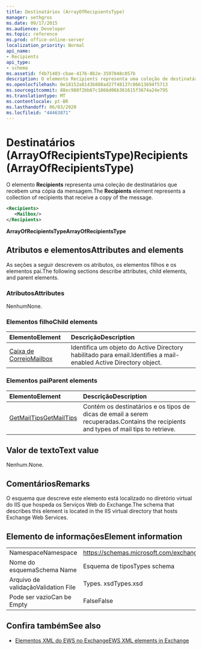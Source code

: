 ```yaml
---
title: Destinatários (ArrayOfRecipientsType)
manager: sethgros
ms.date: 09/17/2015
ms.audience: Developer
ms.topic: reference
ms.prod: office-online-server
localization_priority: Normal
api_name:
- Recipients
api_type:
- schema
ms.assetid: f4b71403-cbae-4176-8b2e-3597048c057b
description: O elemento Recipients representa uma coleção de destinatários que recebem uma cópia da mensagem.
ms.openlocfilehash: 0e18152a8143b888ad27f48137c06613694f5713
ms.sourcegitcommit: 88ec988f2bb67c1866d06b361615f3674a24e795
ms.translationtype: MT
ms.contentlocale: pt-BR
ms.lasthandoff: 06/03/2020
ms.locfileid: "44463871"
---
```

# <a name="recipients-arrayofrecipientstype"></a><span data-ttu-id="bd333-103">Destinatários (ArrayOfRecipientsType)</span><span class="sxs-lookup"><span data-stu-id="bd333-103">Recipients (ArrayOfRecipientsType)</span></span>

<span data-ttu-id="bd333-104">O elemento **Recipients** representa uma coleção de destinatários que recebem uma cópia da mensagem.</span><span class="sxs-lookup"><span data-stu-id="bd333-104">The **Recipients** element represents a collection of recipients that receive a copy of the message.</span></span> 
  
```XML
<Recipients>
   <Mailbox/>
</Recipients>
```

 <span data-ttu-id="bd333-105">**ArrayOfRecipientsType**</span><span class="sxs-lookup"><span data-stu-id="bd333-105">**ArrayOfRecipientsType**</span></span>
## <a name="attributes-and-elements"></a><span data-ttu-id="bd333-106">Atributos e elementos</span><span class="sxs-lookup"><span data-stu-id="bd333-106">Attributes and elements</span></span>

<span data-ttu-id="bd333-107">As seções a seguir descrevem os atributos, os elementos filhos e os elementos pai.</span><span class="sxs-lookup"><span data-stu-id="bd333-107">The following sections describe attributes, child elements, and parent elements.</span></span>
  
### <a name="attributes"></a><span data-ttu-id="bd333-108">Atributos</span><span class="sxs-lookup"><span data-stu-id="bd333-108">Attributes</span></span>

<span data-ttu-id="bd333-109">Nenhum</span><span class="sxs-lookup"><span data-stu-id="bd333-109">None.</span></span>
  
### <a name="child-elements"></a><span data-ttu-id="bd333-110">Elementos filho</span><span class="sxs-lookup"><span data-stu-id="bd333-110">Child elements</span></span>

|<span data-ttu-id="bd333-111">**Elemento**</span><span class="sxs-lookup"><span data-stu-id="bd333-111">**Element**</span></span>|<span data-ttu-id="bd333-112">**Descrição**</span><span class="sxs-lookup"><span data-stu-id="bd333-112">**Description**</span></span>|
|:-----|:-----|
|[<span data-ttu-id="bd333-113">Caixa de Correio</span><span class="sxs-lookup"><span data-stu-id="bd333-113">Mailbox</span></span>](mailbox.md) <br/> |<span data-ttu-id="bd333-114">Identifica um objeto do Active Directory habilitado para email.</span><span class="sxs-lookup"><span data-stu-id="bd333-114">Identifies a mail-enabled Active Directory object.</span></span>  <br/> |
   
### <a name="parent-elements"></a><span data-ttu-id="bd333-115">Elementos pai</span><span class="sxs-lookup"><span data-stu-id="bd333-115">Parent elements</span></span>

|<span data-ttu-id="bd333-116">**Elemento**</span><span class="sxs-lookup"><span data-stu-id="bd333-116">**Element**</span></span>|<span data-ttu-id="bd333-117">**Descrição**</span><span class="sxs-lookup"><span data-stu-id="bd333-117">**Description**</span></span>|
|:-----|:-----|
|[<span data-ttu-id="bd333-118">GetMailTips</span><span class="sxs-lookup"><span data-stu-id="bd333-118">GetMailTips</span></span>](getmailtips.md) <br/> |<span data-ttu-id="bd333-119">Contém os destinatários e os tipos de dicas de email a serem recuperadas.</span><span class="sxs-lookup"><span data-stu-id="bd333-119">Contains the recipients and types of mail tips to retrieve.</span></span>  <br/> |
   
## <a name="text-value"></a><span data-ttu-id="bd333-120">Valor de texto</span><span class="sxs-lookup"><span data-stu-id="bd333-120">Text value</span></span>

<span data-ttu-id="bd333-121">Nenhum.</span><span class="sxs-lookup"><span data-stu-id="bd333-121">None.</span></span>
  
## <a name="remarks"></a><span data-ttu-id="bd333-122">Comentários</span><span class="sxs-lookup"><span data-stu-id="bd333-122">Remarks</span></span>

<span data-ttu-id="bd333-123">O esquema que descreve este elemento está localizado no diretório virtual do IIS que hospeda os Serviços Web do Exchange.</span><span class="sxs-lookup"><span data-stu-id="bd333-123">The schema that describes this element is located in the IIS virtual directory that hosts Exchange Web Services.</span></span>
  
## <a name="element-information"></a><span data-ttu-id="bd333-124">Elemento de informações</span><span class="sxs-lookup"><span data-stu-id="bd333-124">Element information</span></span>

|||
|:-----|:-----|
|<span data-ttu-id="bd333-125">Namespace</span><span class="sxs-lookup"><span data-stu-id="bd333-125">Namespace</span></span>  <br/> |https://schemas.microsoft.com/exchange/services/2006/types  <br/> |
|<span data-ttu-id="bd333-126">Nome do esquema</span><span class="sxs-lookup"><span data-stu-id="bd333-126">Schema Name</span></span>  <br/> |<span data-ttu-id="bd333-127">Esquema de tipos</span><span class="sxs-lookup"><span data-stu-id="bd333-127">Types schema</span></span>  <br/> |
|<span data-ttu-id="bd333-128">Arquivo de validação</span><span class="sxs-lookup"><span data-stu-id="bd333-128">Validation File</span></span>  <br/> |<span data-ttu-id="bd333-129">Types. xsd</span><span class="sxs-lookup"><span data-stu-id="bd333-129">Types.xsd</span></span>  <br/> |
|<span data-ttu-id="bd333-130">Pode ser vazio</span><span class="sxs-lookup"><span data-stu-id="bd333-130">Can be Empty</span></span>  <br/> |<span data-ttu-id="bd333-131">False</span><span class="sxs-lookup"><span data-stu-id="bd333-131">False</span></span>  <br/> |
   
## <a name="see-also"></a><span data-ttu-id="bd333-132">Confira também</span><span class="sxs-lookup"><span data-stu-id="bd333-132">See also</span></span>



- [<span data-ttu-id="bd333-133">Elementos XML do EWS no Exchange</span><span class="sxs-lookup"><span data-stu-id="bd333-133">EWS XML elements in Exchange</span></span>](ews-xml-elements-in-exchange.md)

